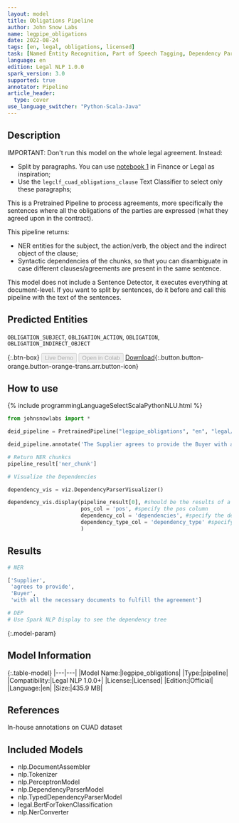 ```yaml
---
layout: model
title: Obligations Pipeline
author: John Snow Labs
name: legpipe_obligations
date: 2022-08-24
tags: [en, legal, obligations, licensed]
task: [Named Entity Recognition, Part of Speech Tagging, Dependency Parser]
language: en
edition: Legal NLP 1.0.0
spark_version: 3.0
supported: true
annotator: Pipeline
article_header:
  type: cover
use_language_switcher: "Python-Scala-Java"
---
```


## Description

IMPORTANT: Don't run this model on the whole legal agreement. Instead:
- Split by paragraphs. You can use [notebook 1](https://github.com/JohnSnowLabs/spark-nlp-workshop/tree/master/tutorials/Certification_Trainings_JSL) in Finance or Legal as inspiration;
- Use the `legclf_cuad_obligations_clause` Text Classifier to select only these paragraphs; 

This is a Pretrained Pipeline to process agreements, more specifically the sentences where all the obligations of the parties are expressed (what they agreed upon in the contract).

This pipeline returns:
- NER entities for the subject, the action/verb, the object and the indirect object of the clause;
- Syntactic dependencies of the chunks, so that you can disambiguate in case different clauses/agreements are present in the same sentence.

This model does not include a Sentence Detector, it executes everything at document-level. If you want to split by sentences, do it before and call this pipeline with the text of the sentences.

## Predicted Entities

`OBLIGATION_SUBJECT`, `OBLIGATION_ACTION`, `OBLIGATION`, `OBLIGATION_INDIRECT_OBJECT`

{:.btn-box}
<button class="button button-orange" disabled>Live Demo</button>
<button class="button button-orange" disabled>Open in Colab</button>
[Download](https://s3.amazonaws.com/auxdata.johnsnowlabs.com/legal/models/legpipe_obligations_en_1.0.0_3.2_1661342149969.zip){:.button.button-orange.button-orange-trans.arr.button-icon}

## How to use



<div class="tabs-box" markdown="1">
{% include programmingLanguageSelectScalaPythonNLU.html %}

```python
from johnsnowlabs import *

deid_pipeline = PretrainedPipeline("legpipe_obligations", "en", "legal/models")

deid_pipeline.annotate('The Supplier agrees to provide the Buyer with all the necessary documents to fulfill the agreement')

# Return NER chunkcs
pipeline_result['ner_chunk']

# Visualize the Dependencies

dependency_vis = viz.DependencyParserVisualizer()

dependency_vis.display(pipeline_result[0], #should be the results of a single example, not the complete dataframe.
                       pos_col = 'pos', #specify the pos column
                       dependency_col = 'dependencies', #specify the dependency column
                       dependency_type_col = 'dependency_type' #specify the dependency type column
                       )
```

</div>

## Results

```bash
# NER

['Supplier',
 'agrees to provide',
 'Buyer',
 'with all the necessary documents to fulfill the agreement']

# DEP
# Use Spark NLP Display to see the dependency tree
```

{:.model-param}
## Model Information

{:.table-model}
|---|---|
|Model Name:|legpipe_obligations|
|Type:|pipeline|
|Compatibility:|Legal NLP 1.0.0+|
|License:|Licensed|
|Edition:|Official|
|Language:|en|
|Size:|435.9 MB|

## References

In-house annotations on CUAD dataset

## Included Models

- nlp.DocumentAssembler
- nlp.Tokenizer
- nlp.PerceptronModel
- nlp.DependencyParserModel
- nlp.TypedDependencyParserModel
- legal.BertForTokenClassification
- nlp.NerConverter